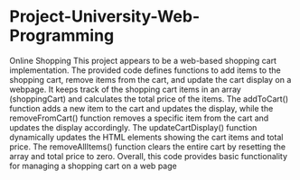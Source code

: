 # Project-University-Web-Programming
Online Shopping 
This project appears to be a web-based shopping cart implementation. 
The provided code defines functions to add items to the shopping cart, remove items from the cart, and update the cart display on a webpage. 
It keeps track of the shopping cart items in an array (shoppingCart) and calculates the total price of the items. 
The addToCart() function adds a new item to the cart and updates the display, 
while the removeFromCart() function removes a specific item from the cart and updates the display accordingly. 
The updateCartDisplay() function dynamically updates the HTML elements showing the cart items and total price.
The removeAllItems() function clears the entire cart by resetting the array and total price to zero. 
Overall, this code provides basic functionality for managing a shopping cart on a web page
